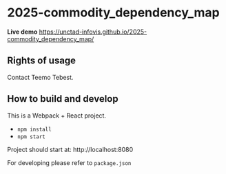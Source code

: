 # 2025-commodity_dependency_map

**Live demo** https://unctad-infovis.github.io/2025-commodity_dependency_map/

## Rights of usage

Contact Teemo Tebest.

## How to build and develop

This is a Webpack + React project.

* `npm install`
* `npm start`

Project should start at: http://localhost:8080

For developing please refer to `package.json`